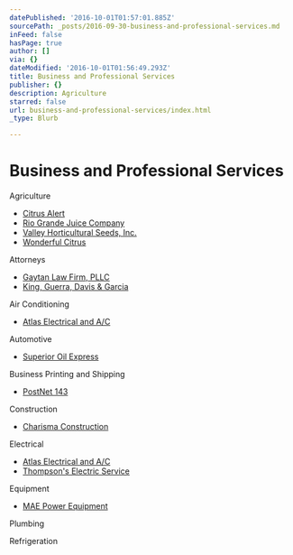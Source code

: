 ```yaml
---
datePublished: '2016-10-01T01:57:01.885Z'
sourcePath: _posts/2016-09-30-business-and-professional-services.md
inFeed: false
hasPage: true
author: []
via: {}
dateModified: '2016-10-01T01:56:49.293Z'
title: Business and Professional Services
publisher: {}
description: Agriculture
starred: false
url: business-and-professional-services/index.html
_type: Blurb

---
```

# Business and Professional Services

Agriculture

* [Citrus Alert][0]
* [Rio Grande Juice Company][1]
* [Valley Horticultural Seeds, Inc.][2]
* [Wonderful Citrus][3]

Attorneys

* [Gaytan Law Firm, PLLC][4]
* [King, Guerra, Davis & Garcia][5]

Air Conditioning

* [Atlas Electrical and A/C][6]

Automotive

* [Superior Oil Express][7]

Business Printing and Shipping

* [PostNet 143][8]

Construction

* [Charisma Construction][9]

Electrical

* [Atlas Electrical and A/C][6]
* [Thompson's Electric Service][10]

Equipment

* [MAE Power Equipment][11]

Plumbing

Refrigeration

[0]: https://www.facebook.com/SuperiorOilExpress/ "Texas Citrus Pest & Disease Management"
[1]: http://riograndejuice.com/ "Rio Grande Juice Company"
[2]: http://host.trustab.org/valleyhorticulturalseeds "Valley Horticultural Seeds"
[3]: http://www.wonderfulcitrus.com/ "Wonderful Citrus"
[4]: http://gaytanlaw.com/ "Gaytan Law Firm"
[5]: http://missionlaw.com/ "Mission Law"
[6]: http://atlasrgv.com/ "Atlas Electrical & A/C"
[7]: https://www.facebook.com/SuperiorOilExpress/ "Superior Oil Express"
[8]: http://www.postnet.com/mission-tx143 "PostNet"
[9]: http://directory.missionchamber.com/listing/charisma-construction/ "Charisma Construction"
[10]: http://directory.missionchamber.com/listing/thompsons-electric-service/ "Thompson's Electric Service"
[11]: http://www.maepower.com/ "Mission Auto Electric Power Equipment"